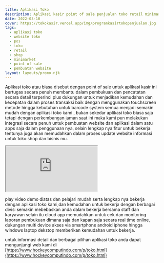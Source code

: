 ```yaml
---
title: Aplikasi Toko
description: Aplikasi kasir point of sale penjualan toko retail minimarket shop.
date: 2022-03-10
cover: https://tokokasir.vercel.app/img/programkasirtokopenjualan.jpg
tags:
  - aplikasi toko
  - website toko
  - pos
  - toko
  - retail
  - shop
  - minimarket
  - point of sale
  - pembuatan website
layout: layouts/promo.njk
---
```


Aplikasi toko atau biasa disebut dengan point of sale untuk aplikasi kasir ini bertugas secara penuh membantu dalam pembukuan dan pencatatan secara detail terperinci plus dukungan untuk menjadikan kemudahan dan kecepatan dalam proses transaksi baik dengan menggunakan touchscreen metode hingga kebutuhan untuk barcode system semua menjadi semakin mudah dengan aplikasi toko kami , bukan sekedar aplikasi toko biasa saja tetapi dengan perkembangan jaman saat ini maka kami pun melakukan integrasi secara penuh untuk pembuatan website dan aplikasi dalam satu apps saja dalam penggunaan nya, selain lengkap nya fitur untuk bekerja tentunya juga akan memudahkan dalam proses update website informasi untuk toko shop dan bisnis mu.

<div class="ratio ratio-16x9">
  <iframe src="https://www.youtube.com/embed/videoseries?list=PLQDm6k9_HvYOZhWmyyL0Io-KwPwmo7Kzc" class="rounded shadow" title="aplikasi toko retail minimarket point of sale" allowfullscreen></iframe>
</div>

play video demo diatas dan pelajari mudah serta lengkap nya bekerja dengan aplikasi toko kami,dan kemudahan untuk bekerja dengan berbagai divisi semakin mebebaskan anda dalam bekerja bersama staff dan karyawan selain itu cloud app memudahkan untuk cek dan monitoring laporan pembukuan dimana saja dan kapan saja secara real time online, dukungan multi device akses via smartphone android iphone hingga windows laptop dekstop memberikan kemudahan untuk bekerja.

untuk informasi detail dan berbagai pilihan aplikasi toko anda dapat mengunjungi web kami di [https://www.hockeycomputindo.com/p/toko.html](https://www.hockeycomputindo.com/p/toko.html)
